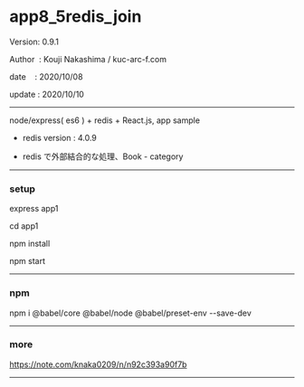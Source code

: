﻿# app8_5redis_join

 Version: 0.9.1

 Author  : Kouji Nakashima / kuc-arc-f.com

 date    : 2020/10/08

 update : 2020/10/10

***

node/express( es6 ) + redis + React.js, app sample 

* redis version : 4.0.9

* redis で外部結合的な処理、Book - category

***
### setup
express app1

cd app1

npm install

npm start

***
### npm

npm i @babel/core @babel/node @babel/preset-env --save-dev

***
### more

https://note.com/knaka0209/n/n92c393a90f7b

***

